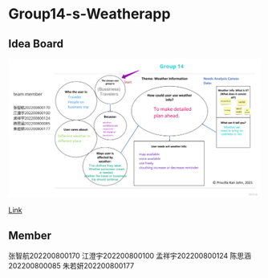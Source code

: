 # Group14-s-Weatherapp

## Idea Board

![](https://github.com/Mcggvc/Group14-s-Weatherapp/blob/main/miro.png)

[Link](https://miro.com/app/board/uXjVPKphZ70=/)

## Member

张智航202200800170
江澄宇202200800100
孟祥宇202200800124
陈思涵202200800085
朱若妍202200800177

